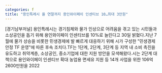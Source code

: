 ```yaml
---
categories: f
title: "용인특례시 올 연말까지 용인와이페이 인센티브 10…최대 3만원"
---
```

[경기남부저널] 용인특례시는 경기침체와 물가 인상으로 어려움을 겪고 있는 시민들과 소상공인을 돕기 위해 용인와이페이 인센티브를 10%로 늘린다고 30일 밝혔다.지난 7월에 물가 상승을 비롯한 민생경제에 발 빠르게 대응하기 위해 시가 구성한 "민생경제 안정 TF 운영"에 따른 후속 조치다.TF는 1단계, 2단계, 3단계 등 지역 내 소비 촉진을 유도하고 취약계층, 소상공인, 중소기업에 대한 지원 방안을 모색해왔다.시는 2단계 대책으로 용인와이페이 인센티브 확대 농업용 면세유 지원 등 14개 사업을 위한 106억 2600만원을 2022